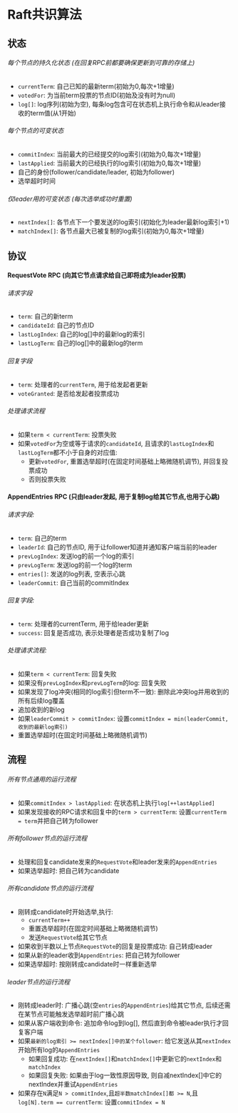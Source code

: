 # Raft共识算法

## 状态

###### 每个节点的持久化状态 (在回复RPC前都要确保更新到可靠的存储上)
* `currentTerm`: 自己已知的最新term(初始为0,每次+1增量)
* `votedFor`: 为当前term投票的节点ID(初始及没有时为null)
* `log[]`: log序列(初始为空), 每条log包含可在状态机上执行命令和从leader接收的term值(从1开始)

###### 每个节点的可变状态
* `commitIndex`: 当前最大的已经提交的log索引(初始为0,每次+1增量)
* `lastApplied`: 当前最大的已经执行的log索引(初始为0,每次+1增量)
* 自己的身份(follower/candidate/leader, 初始为follower)
* 选举超时时间

###### 仅leader用的可变状态 (每次选举成功时重置)
* `nextIndex[]`: 各节点下一个要发送的log索引(初始化为leader最新log索引+1)
* `matchIndex[]`: 各节点最大已被复制的log索引(初始为0,每次+1增量)

## 协议

#### RequestVote RPC (向其它节点请求给自己即将成为leader投票)
###### 请求字段
* `term`: 自己的新term
* `candidateId`: 自己的节点ID
* `lastLogIndex`: 自己的log[]中的最新log的索引
* `lastLogTerm`: 自己的log[]中的最新log的term
###### 回复字段
* `term`: 处理者的`currentTerm`, 用于给发起者更新
* `voteGranted`: 是否给发起者投票成功
###### 处理请求流程
* 如果`term < currentTerm`: 投票失败
* 如果`votedFor`为空或等于请求的`candidateId`, 且请求的`lastLogIndex`和`lastLogTerm`都不小于自身的对应值:
  * 更新`votedFor`, 重置选举超时(在固定时间基础上略微随机调节), 并回复投票成功
  * 否则投票失败

#### AppendEntries RPC (只由leader发起, 用于复制log给其它节点,也用于心跳)
###### 请求字段:
* `term`: 自己的term
* `leaderId`: 自己的节点ID, 用于让follower知道并通知客户端当前的leader
* `prevLogIndex`: 发送log的前一个log的索引
* `prevLogTerm`: 发送log的前一个log的term
* `entries[]`: 发送的log列表, 空表示心跳
* `leaderCommit`: 自己当前的commitIndex
###### 回复字段:
* `term`: 处理者的currentTerm, 用于给leader更新
* `success`: 回复是否成功, 表示处理者是否成功复制了log
###### 处理请求流程:
* 如果`term < currentTerm`: 回复失败
* 如果没有`prevLogIndex`和`prevLogTerm`的log: 回复失败
* 如果发现了log冲突(相同的log索引但term不一致): 删除此冲突log并用收到的所有后续log覆盖
* 追加收到的新log
* 如果`leaderCommit > commitIndex`: 设置`commitIndex = min(leaderCommit, 收到的最新log索引)`
* 重置选举超时(在固定时间基础上略微随机调节)

## 流程

###### 所有节点通用的运行流程
* 如果`commitIndex > lastApplied`: 在状态机上执行`log[++lastApplied]`
* 如果发现接收的RPC请求和回复中的`term > currentTerm`: 设置`currentTerm = term`并把自己转为follower

###### 所有follower节点的运行流程
* 处理和回复candidate发来的`RequestVote`和leader发来的`AppendEntries`
* 如果选举超时: 把自己转为candidate

###### 所有candidate节点的运行流程
* 刚转成candidate时开始选举,执行:
  * `currentTerm++`
  * 重置选举超时(在固定时间基础上略微随机调节)
  * 发送`RequestVote`给其它节点
* 如果收到半数以上节点`RequestVote`的回复是投票成功: 自己转成leader
* 如果从新的leader收到`AppendEntries`: 把自己转为follower
* 如果选举超时: 按刚转成candidate时一样重新选举

###### leader节点的运行流程
* 刚转成leader时: 广播心跳(空`entries`的`AppendEntries`)给其它节点, 后续还需在某节点可能触发选举超时前广播心跳
* 如果从客户端收到命令: 追加命令log到log[], 然后直到命令被leader执行才回复客户端
* 如果`最新的log索引 >= nextIndex[]中的某个follower`: 给它发送从其`nextIndex`开始所有log的`AppendEntries`
  * 如果回复成功: 在`nextIndex[]`和`matchIndex[]`中更新它的`nextIndex`和`matchIndex`
  * 如果回复失败: 如果由于log一致性原因导致, 则自减nextIndex[]中它的nextIndex并重试`AppendEntries`
* 如果存在`N`满足`N > commitIndex`,且`超半数matchIndex[]都 >= N`,且`log[N].term == currentTerm`: 设置`commitIndex = N`
